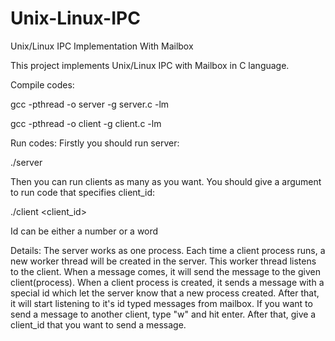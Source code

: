 # Unix-Linux-IPC
Unix/Linux IPC Implementation With Mailbox

This project implements Unix/Linux IPC with Mailbox in C language.

Compile codes:

gcc -pthread -o server -g server.c -lm

gcc -pthread -o client -g client.c -lm

Run codes:
Firstly you should run server:

./server

Then you can run clients as many as you want. You should give a argument to run code that specifies client_id:

./client <client_id>

Id can be either a number or a word

Details:
The server works as one process. Each time a client process runs, a new worker thread will be created in the server. This worker thread listens to the client. When a message comes, it will send the message to the given client(process).
When a client process is created, it sends a message with a special id which let the server know that a new process created. After that, it will start listening to it's id typed messages from mailbox. If you want to send a message to another client, type "w" and hit enter. After that, give a client_id that you want to send a message.
